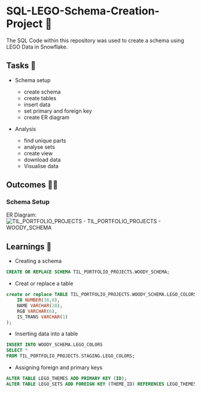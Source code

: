 # SQL-LEGO-Schema-Creation-Project 🧱
The SQL Code within this repository was used to create a schema using LEGO Data in Snowflake.

## Tasks 📃
- Schema setup
  - create schema
  - create tables
  - insert data
  - set primary and foreign key
  - create ER diagram

- Analysis 
  - find unique parts
  - analyse sets
  - create view
  - download data
  - Visualise data

## Outcomes 🕵️‍♂️

### Schema Setup

ER Diagram:
![TIL_PORTFOLIO_PROJECTS - TIL_PORTFOLIO_PROJECTS - WOODY_SCHEMA](https://github.com/user-attachments/assets/1d31791f-f524-4324-8fae-e159234c2289)

## Learnings 🧠

- Creating a schema
````sql
CREATE OR REPLACE SCHEMA TIL_PORTFOLIO_PROJECTS.WOODY_SCHEMA;
````
- Creat or replace a table
````sql
create or replace TABLE TIL_PORTFOLIO_PROJECTS.WOODY_SCHEMA.LEGO_COLORS (
	ID NUMBER(38,0),
	NAME VARCHAR(28),
	RGB VARCHAR(6),
	IS_TRANS VARCHAR(1)
);
````
- Inserting data into a table
````sql
INSERT INTO WOODY_SCHEMA.LEGO_COLORS
SELECT *
FROM TIL_PORTFOLIO_PROJECTS.STAGING.LEGO_COLORS;
````
- Assigning foreign and primary keys
````sql
ALTER TABLE LEGO_THEMES ADD PRIMARY KEY (ID);
ALTER TABLE LEGO_SETS ADD FOREIGN KEY (THEME_ID) REFERENCES LEGO_THEMES(ID);
````
